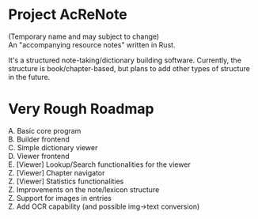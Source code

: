 # Project AcReNote  
(Temporary name and may subject to change)  
An "accompanying resource notes" written in Rust.  

It's a structured note-taking/dictionary building software. Currently, the structure is book/chapter-based, but plans to add other types of structure in the future.  

# Very Rough Roadmap
A. Basic core program  
B. Builder frontend  
C. Simple dictionary viewer  
D. Viewer frontend  
E. [Viewer] Lookup/Search functionalities for the viewer  
Z. [Viewer] Chapter navigator  
Z. [Viewer] Statistics functionalities  
Z. Improvements on the note/lexicon structure  
Z. Support for images in entries  
Z. Add OCR capability (and possible img->text conversion)  
